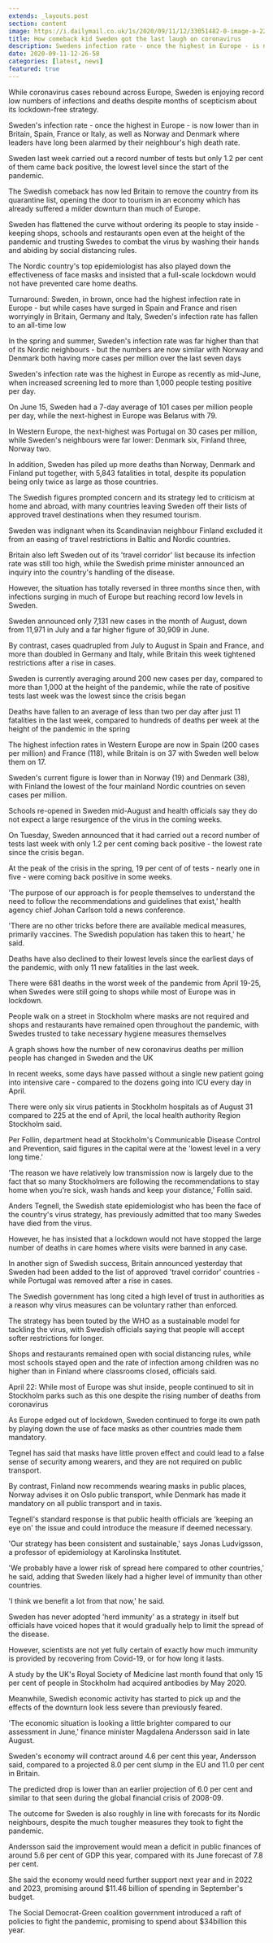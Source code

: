 ```yaml
---
extends: _layouts.post
section: content
image: https://i.dailymail.co.uk/1s/2020/09/11/12/33051482-0-image-a-22_1599822413449.jpg 
title: How comeback kid Sweden got the last laugh on coronavirus 
description: Swedens infection rate - once the highest in Europe - is now lower than in Britain, Spain, France or Italy, as well as Scandinavian neighbours Norway and Denmark. 
date: 2020-09-11-12-26-58 
categories: [latest, news] 
featured: true 
--- 
```

While coronavirus cases rebound across Europe, Sweden is enjoying record low numbers of infections and deaths despite months of scepticism about its lockdown-free strategy.

Sweden's infection rate - once the highest in Europe - is now lower than in Britain, Spain, France or Italy, as well as Norway and Denmark where leaders have long been alarmed by their neighbour's high death rate. 

Sweden last week carried out a record number of tests but only 1.2 per cent of them came back positive, the lowest level since the start of the pandemic.  

The Swedish comeback has now led Britain to remove the country from its quarantine list, opening the door to tourism in an economy which has already suffered a milder downturn than much of Europe.  

Sweden has flattened the curve without ordering its people to stay inside - keeping shops, schools and restaurants open even at the height of the pandemic and trusting Swedes to combat the virus by washing their hands and abiding by social distancing rules. 

The Nordic country's top epidemiologist has also played down the effectiveness of face masks and insisted that a full-scale lockdown would not have prevented care home deaths.  

Turnaround: Sweden, in brown, once had the highest infection rate in Europe - but while cases have surged in Spain and France and risen worryingly in Britain, Germany and Italy, Sweden's infection rate has fallen to an all-time low 

In the spring and summer, Sweden's infection rate was far higher than that of its Nordic neighbours - but the numbers are now similar with Norway and Denmark both having more cases per million over the last seven days 

Sweden's infection rate was the highest in Europe as recently as mid-June, when increased screening led to more than 1,000 people testing positive per day. 

On June 15, Sweden had a 7-day average of 101 cases per million people per day, while the next-highest in Europe was Belarus with 79. 

In Western Europe, the next-highest was Portugal on 30 cases per million, while Sweden's neighbours were far lower: Denmark six, Finland three, Norway two. 

In addition, Sweden has piled up more deaths than Norway, Denmark and Finland put together, with 5,843 fatalities in total, despite its population being only twice as large as those countries. 

The Swedish figures prompted concern and its strategy led to criticism at home and abroad, with many countries leaving Sweden off their lists of approved travel destinations when they resumed tourism. 

Sweden was indignant when its Scandinavian neighbour Finland excluded it from an easing of travel restrictions in Baltic and Nordic countries. 

Britain also left Sweden out of its 'travel corridor' list because its infection rate was still too high, while the Swedish prime minister announced an inquiry into the country's handling of the disease. 

However, the situation has totally reversed in three months since then, with infections surging in much of Europe but reaching record low levels in Sweden. 

Sweden announced only 7,131 new cases in the month of August, down from 11,971 in July and a far higher figure of 30,909 in June. 

By contrast, cases quadrupled from July to August in Spain and France, and more than doubled in Germany and Italy, while Britain this week tightened restrictions after a rise in cases. 

Sweden is currently averaging around 200 new cases per day, compared to more than 1,000 at the height of the pandemic, while the rate of positive tests last week was the lowest since the crisis began 

Deaths have fallen to an average of less than two per day after just 11 fatalities in the last week, compared to hundreds of deaths per week at the height of the pandemic in the spring  

The highest infection rates in Western Europe are now in Spain (200 cases per million) and France (118), while Britain is on 37 with Sweden well below them on 17.

Sweden's current figure is lower than in Norway (19) and Denmark (38), with Finland the lowest of the four mainland Nordic countries on seven cases per million. 

Schools re-opened in Sweden mid-August and health officials say they do not expect a large resurgence of the virus in the coming weeks.  

On Tuesday, Sweden announced that it had carried out a record number of tests last week with only 1.2 per cent coming back positive - the lowest rate since the crisis began. 

At the peak of the crisis in the spring, 19 per cent of of tests - nearly one in five - were coming back positive in some weeks.  

'The purpose of our approach is for people themselves to understand the need to follow the recommendations and guidelines that exist,' health agency chief Johan Carlson told a news conference. 

'There are no other tricks before there are available medical measures, primarily vaccines. The Swedish population has taken this to heart,' he said.   

Deaths have also declined to their lowest levels since the earliest days of the pandemic, with only 11 new fatalities in the last week.  

There were 681 deaths in the worst week of the pandemic from April 19-25, when Swedes were still going to shops while most of Europe was in lockdown. 

People walk on a street in Stockholm where masks are not required and shops and restaurants have remained open throughout the pandemic, with Swedes trusted to take necessary hygiene measures themselves 

A graph shows how the number of new coronavirus deaths per million people has changed in Sweden and the UK

In recent weeks, some days have passed without a single new patient going into intensive care - compared to the dozens going into ICU every day in April. 

There were only six virus patients in Stockholm hospitals as of August 31 compared to 225 at the end of April, the local health authority Region Stockholm said. 

Per Follin, department head at Stockholm's Communicable Disease Control and Prevention, said figures in the capital were at the 'lowest level in a very long time.'

'The reason we have relatively low transmission now is largely due to the fact that so many Stockholmers are following the recommendations to stay home when you're sick, wash hands and keep your distance,' Follin said. 

Anders Tegnell, the Swedish state epidemiologist who has been the face of the country's virus strategy, has previously admitted that too many Swedes have died from the virus. 

However, he has insisted that a lockdown would not have stopped the large number of deaths in care homes where visits were banned in any case. 

In another sign of Swedish success, Britain announced yesterday that Sweden had been added to the list of approved 'travel corridor' countries - while Portugal was removed after a rise in cases.  

The Swedish government has long cited a high level of trust in authorities as a reason why virus measures can be voluntary rather than enforced.

The strategy has been touted by the WHO as a sustainable model for tackling the virus, with Swedish officials saying that people will accept softer restrictions for longer. 

Shops and restaurants remained open with social distancing rules, while most schools stayed open and the rate of infection among children was no higher than in Finland where classrooms closed, officials said.  

April 22: While most of Europe was shut inside, people continued to sit in Stockholm parks such as this one despite the rising number of deaths from coronavirus 

As Europe edged out of lockdown, Sweden continued to forge its own path by playing down the use of face masks as other countries made them mandatory. 

Tegnel has said that masks have little proven effect and could lead to a false sense of security among wearers, and they are not required on public transport. 

By contrast, Finland now recommends wearing masks in public places, Norway advises it on Oslo public transport, while Denmark has made it mandatory on all public transport and in taxis. 

Tegnell's standard response is that public health officials are 'keeping an eye on' the issue and could introduce the measure if deemed necessary. 

'Our strategy has been consistent and sustainable,' says Jonas Ludvigsson, a professor of epidemiology at Karolinska Institutet. 

'We probably have a lower risk of spread here compared to other countries,' he said, adding that Sweden likely had a higher level of immunity than other countries.  

'I think we benefit a lot from that now,' he said.

Sweden has never adopted 'herd immunity' as a strategy in itself but officials have voiced hopes that it would gradually help to limit the spread of the disease.    

However, scientists are not yet fully certain of exactly how much immunity is provided by recovering from Covid-19, or for how long it lasts. 

A study by the UK's Royal Society of Medicine last month found that only 15 per cent of people in Stockholm had acquired antibodies by May 2020.  

Meanwhile, Swedish economic activity has started to pick up and the effects of the downturn look less severe than previously feared. 

'The economic situation is looking a little brighter compared to our assessment in June,' finance minister Magdalena Andersson said in late August.  

Sweden's economy will contract around 4.6 per cent this year, Andersson said, compared to a projected 8.0 per cent slump in the EU and 11.0 per cent in Britain.   

The predicted drop is lower than an earlier projection of 6.0 per cent and similar to that seen during the global financial crisis of 2008-09.  

The outcome for Sweden is also roughly in line with forecasts for its Nordic neighbours, despite the much tougher measures they took to fight the pandemic.

Andersson said the improvement would mean a deficit in public finances of around 5.6 per cent of GDP this year, compared with its June forecast of 7.8 per cent. 

She said the economy would need further support next year and in 2022 and 2023, promising around $11.46 billion of spending in September's budget.  

The Social Democrat-Green coalition government introduced a raft of policies to fight the pandemic, promising to spend about $34billion this year.  

